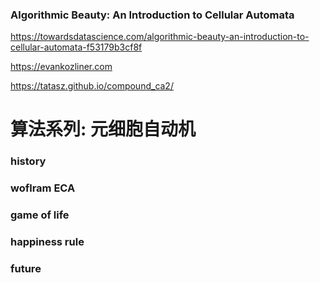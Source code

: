 ### Algorithmic Beauty: An Introduction to Cellular Automata

https://towardsdatascience.com/algorithmic-beauty-an-introduction-to-cellular-automata-f53179b3cf8f


https://evankozliner.com


https://tatasz.github.io/compound_ca2/

# 算法系列: 元细胞自动机

### history

### woflram ECA

### game of life

### happiness rule

### future
